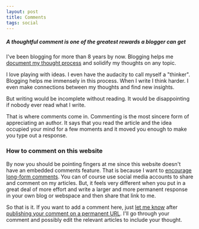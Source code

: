 ```yaml
---
layout: post
title: Comments
tags: social
---
```


##### A thoughtful comment is one of the greatest rewards a blogger can get #####

I've been blogging for more than 8 years by now. Blogging helps me [document my thought process](/think-in-open/) and solidify my thoughts on any topic.

I love playing with ideas. I even have the audacity to call myself a "thinker". Blogging helps me immensely in this process. When I write I think harder. I even make connections between my thoughts and find new insights.

But writing would be incomplete without reading. It would be disappointing if nobody ever read what I write.

That is where comments come in. Commenting is the most sincere form of appreciating an author. It says that you read the article and the idea occupied your mind for a few moments and it moved you enough to make you type out a response.

### How to comment on this website ###

By now you should be pointing fingers at me since this website doesn't have an embedded comments feature. That is because I want to [encourage long-form comments](https://learnlearn.in/keep-in-touch/#comments). You can of course use social media accounts to share and comment on my articles. But, it feels very different when you put in a great deal of more effort and write a larger and more permanent response in your own blog or webspace and then share that link to me.

So that is it. If you want to add a comment here, just [let me know](/about/#contact) after [publishing your comment on a permanent URL](/blogs-to-chat/). I'll go through your comment and possibly edit the relevant articles to include your thought.

